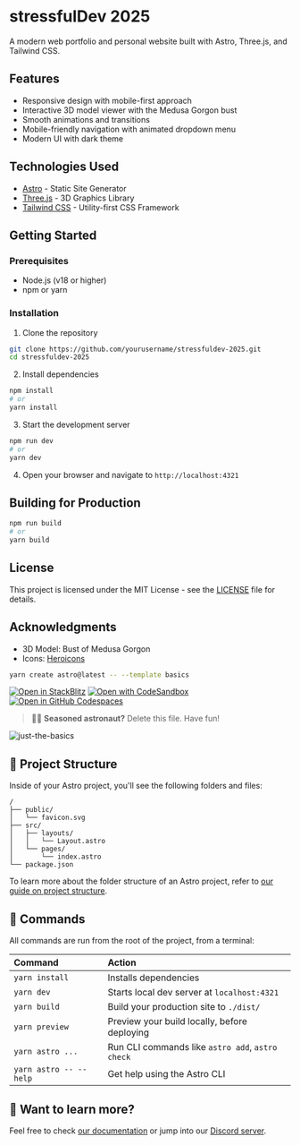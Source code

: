 # stressfulDev 2025

A modern web portfolio and personal website built with Astro, Three.js, and Tailwind CSS.

## Features

- Responsive design with mobile-first approach
- Interactive 3D model viewer with the Medusa Gorgon bust
- Smooth animations and transitions
- Mobile-friendly navigation with animated dropdown menu
- Modern UI with dark theme

## Technologies Used

- [Astro](https://astro.build/) - Static Site Generator
- [Three.js](https://threejs.org/) - 3D Graphics Library
- [Tailwind CSS](https://tailwindcss.com/) - Utility-first CSS Framework

## Getting Started

### Prerequisites

- Node.js (v18 or higher)
- npm or yarn

### Installation

1. Clone the repository
```bash
git clone https://github.com/yourusername/stressfuldev-2025.git
cd stressfuldev-2025
```

2. Install dependencies
```bash
npm install
# or
yarn install
```

3. Start the development server
```bash
npm run dev
# or
yarn dev
```

4. Open your browser and navigate to `http://localhost:4321`

## Building for Production

```bash
npm run build
# or
yarn build
```

## License

This project is licensed under the MIT License - see the [LICENSE](LICENSE) file for details.

## Acknowledgments

- 3D Model: Bust of Medusa Gorgon
- Icons: [Heroicons](https://heroicons.com/)

```sh
yarn create astro@latest -- --template basics
```

[![Open in StackBlitz](https://developer.stackblitz.com/img/open_in_stackblitz.svg)](https://stackblitz.com/github/withastro/astro/tree/latest/examples/basics)
[![Open with CodeSandbox](https://assets.codesandbox.io/github/button-edit-lime.svg)](https://codesandbox.io/p/sandbox/github/withastro/astro/tree/latest/examples/basics)
[![Open in GitHub Codespaces](https://github.com/codespaces/badge.svg)](https://codespaces.new/withastro/astro?devcontainer_path=.devcontainer/basics/devcontainer.json)

> 🧑‍🚀 **Seasoned astronaut?** Delete this file. Have fun!

![just-the-basics](https://github.com/withastro/astro/assets/2244813/a0a5533c-a856-4198-8470-2d67b1d7c554)

## 🚀 Project Structure

Inside of your Astro project, you'll see the following folders and files:

```text
/
├── public/
│   └── favicon.svg
├── src/
│   ├── layouts/
│   │   └── Layout.astro
│   └── pages/
│       └── index.astro
└── package.json
```

To learn more about the folder structure of an Astro project, refer to [our guide on project structure](https://docs.astro.build/en/basics/project-structure/).

## 🧞 Commands

All commands are run from the root of the project, from a terminal:

| Command                   | Action                                           |
| :------------------------ | :----------------------------------------------- |
| `yarn install`             | Installs dependencies                            |
| `yarn dev`             | Starts local dev server at `localhost:4321`      |
| `yarn build`           | Build your production site to `./dist/`          |
| `yarn preview`         | Preview your build locally, before deploying     |
| `yarn astro ...`       | Run CLI commands like `astro add`, `astro check` |
| `yarn astro -- --help` | Get help using the Astro CLI                     |

## 👀 Want to learn more?

Feel free to check [our documentation](https://docs.astro.build) or jump into our [Discord server](https://astro.build/chat).
